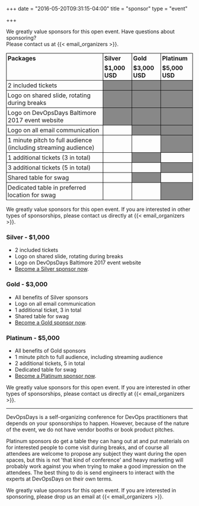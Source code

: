 +++
date = "2016-05-20T09:31:15-04:00"
title = "sponsor"
type = "event"

+++

We greatly value sponsors for this open event.  Have questions about sponsoring?  
Please contact us at {{< email_organizers >}}.

<style>
  table.sponsorship            { border-collapse: collapse; }
  table.sponsorship td         { text-align: left; border: 1px solid #000; padding: 3px; }
  table.sponsorship tr.hed1 td { border-bottom: 0px; }
  table.sponsorship tr.hed2 td { border-top: 0px; }
  table.sponsorship td.yes     { background-color: #888; }
</style>
<table class="sponsorship">
<tbody>
<tr class="hed1">
<td><strong>Packages</strong></td>
<td><strong>Silver</strong></td>
<td><strong>Gold</strong></td>
<td><strong>Platinum</strong></td>
</tr>
<tr class="hed2">
<td></td>
<td><strong>$1,000 USD</strong></td>
<td><strong>$3,000 USD</strong></td>
<td><strong>$5,000 USD</strong></td>
</tr>
<tr>
<td>2 included tickets</td>
<td class="yes"> </td>
<td class="yes"> </td>
<td class="yes"> </td>
</tr>
<tr>
<td>Logo on shared slide, rotating during breaks</td>
<td class="yes"> </td>
<td class="yes"> </td>
<td class="yes"> </td>
</tr>
<tr>
<td>Logo on DevOpsDays Baltimore 2017 event website</td>
<td class="yes"> </td>
<td class="yes"> </td>
<td class="yes"> </td>
</tr>
<tr>
<td>Logo on all email communication</td>
<td class="no"> </td>
<td class="yes"> </td>
<td class="yes"> </td>
</tr>
<tr>
<td>1 minute pitch to full audience (including streaming audience)</td>
<td class="no"> </td>
<td class="no"> </td>
<td class="yes"> </td>
</tr>
<tr>
<td>1 additional tickets (3 in total)</td>
<td class="no"> </td>
<td class="yes"> </td>
<td class="no"> </td>
</tr>
<tr>
<td>3 additional tickets (5 in total)</td>
<td class="no"> </td>
<td class="no"> </td>
<td class="yes"> </td>
</tr>
<tr>
<td>Shared table for swag</td>
<td class="no"> </td>
<td class="yes"> </td>
<td class="no"> </td>
</tr>
<tr>
<td>Dedicated table in preferred location for swag</td>
<td class="no"> </td>
<td class="no"> </td>
<td class="yes"> </td>
</tr>
</tbody>
</table>

We greatly value sponsors for this open event. If you are interested in other
types of sponsorships, please contact us directly at {{< email_organizers >}}.

### Silver - $1,000

* 2 included tickets
* Logo on shared slide, rotating during breaks
* Logo on DevOpsDays Baltimore 2017 event website
* <a href="https://devopsdaysbaltimore2017.busyconf.com/bookings/new?discount=SPONSOR">Become a Silver sponsor now</a>.

### Gold - $3,000

* All benefits of Silver sponsors
* Logo on all email communication
* 1 additional ticket, 3 in total
* Shared table for swag
* <a href="https://devopsdaysbaltimore2017.busyconf.com/bookings/new?discount=SPONSOR">Become a Gold sponsor now</a>.

### Platinum - $5,000

* All benefits of Gold sponsors
* 1 minute pitch to full audience, including streaming audience
* 2 additional tickets, 5 in total
* Dedicated table for swag
* <a href="https://devopsdaysbaltimore2017.busyconf.com/bookings/new?discount=SPONSOR">Become a Platinum sponsor now</a>.

We greatly value sponsors for this open event. If you are interested in other
types of sponsorships, please contact us directly at {{< email_organizers >}}.

---

DevOpsDays is a self-organizing conference for DevOps practitioners that depends
on your sponsorships to happen. However, because of the nature of the event, we
do not have vendor booths or book product pitches.

Platinum sponsors do get a table they can hang out at and put materials on for
interested people to come visit during breaks, and of course all attendees are
welcome to propose any subject they want during the open spaces, but this is not
'that kind of conference' and heavy marketing will probably work against you
when trying to make a good impression on the attendees. The best thing to do is
send engineers to interact with the experts at DevOpsDays on their own terms.
</p>

We greatly value sponsors for this open event.  If you are interested in
sponsoring, please drop us an email at {{< email_organizers >}}.
